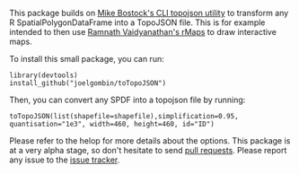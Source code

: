 This package builds on [Mike Bostock's CLI topojson utility](https://github.com/mbostock/topojson/wiki/Command-Line-Reference) to transform any R SpatialPolygonDataFrame into a TopoJSON file. This is for example intended to then use [Ramnath Vaidyanathan's rMaps](https://github.com/ramnathv/rMaps) to draw interactive maps. 

To install this small package, you can run:

```
library(devtools)
install_github("joelgombin/toTopoJSON")
```

Then, you can convert any SPDF into a topojson file by running:

```
toTopoJSON(list(shapefile=shapefile),simplification=0.95, quantisation="1e3", width=460, height=460, id="ID")
```

Please refer to the helop for more details about the options. This package is at a very alpha stage, so don't hesitate to send [pull requests](https://github.com/joelgombin/toTopoJSON/pulls). Please report any issue to the [issue tracker](https://github.com/joelgombin/toTopoJSON/issues).